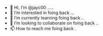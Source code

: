- 👋 Hi, I’m @jayc00 .....
- 👀 I’m interested in foing back ...
- 🌱 I’m currently learning foing back ..
- 💞️ I’m looking to collaborate on foing back ..
- 📫 How to reach me foing back .

<!---
jayc00/jayc00 is a ✨ special ✨ repository because its `README.md` (this file) appears on your GitHub profile.
You can click the Preview link to take a look at your changes.
--->
